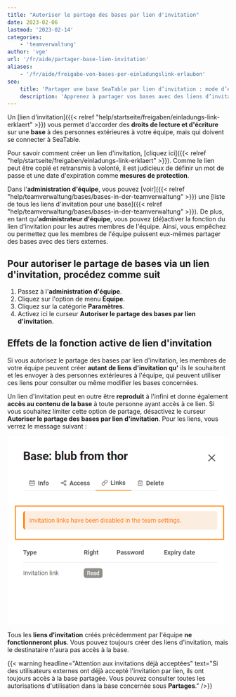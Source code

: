 ```yaml
---
title: "Autoriser le partage des bases par lien d'invitation"
date: 2023-02-06
lastmod: '2023-02-14'
categories:
    - 'teamverwaltung'
author: 'vge'
url: '/fr/aide/partager-base-lien-invitation'
aliases:
    - '/fr/aide/freigabe-von-bases-per-einladungslink-erlauben'
seo:
    title: 'Partager une base SeaTable par lien d’invitation : mode d’emploi et sécurité'
    description: 'Apprenez à partager vos bases avec des liens d’invitation dans SeaTable, fixer les droits d’accès, sécuriser par mot de passe et gérer l’option pour l’équipe.'
---
```


Un [lien d'invitation]({{< relref "help/startseite/freigaben/einladungs-link-erklaert" >}}) vous permet d'accorder des **droits de lecture et d'écriture** sur une **base** à des personnes extérieures à votre équipe, mais qui doivent se connecter à SeaTable.

Pour savoir comment créer un lien d'invitation, [cliquez ici]({{< relref "help/startseite/freigaben/einladungs-link-erklaert" >}}). Comme le lien peut être copié et retransmis à volonté, il est judicieux de définir un mot de passe et une date d'expiration comme **mesures de protection**.

Dans l'**administration d'équipe**, vous pouvez [voir]({{< relref "help/teamverwaltung/bases/bases-in-der-teamverwaltung" >}}) une [liste de tous les liens d'invitation pour une base]({{< relref "help/teamverwaltung/bases/bases-in-der-teamverwaltung" >}}). De plus, en tant qu'**administrateur d'équipe**, vous pouvez (dé)activer la fonction du lien d'invitation pour les autres membres de l'équipe. Ainsi, vous empêchez ou permettez que les membres de l'équipe puissent eux-mêmes partager des bases avec des tiers externes.

## Pour autoriser le partage de bases via un lien d'invitation, procédez comme suit

1. Passez à l'**administration d'équipe**.
2. Cliquez sur l'option de menu **Équipe**.
3. Cliquez sur la catégorie **Paramètres**.
4. Activez ici le curseur **Autoriser le partage des bases par lien d'invitation**.

## Effets de la fonction active de lien d'invitation

Si vous autorisez le partage des bases par lien d'invitation, les membres de votre équipe peuvent créer **autant de liens d'invitation qu'** ils le souhaitent et les envoyer à des personnes extérieures à l'équipe, qui peuvent utiliser ces liens pour consulter ou même modifier les bases concernées.

Un lien d'invitation peut en outre être **reproduit** à l'infini et donne également **accès au contenu de la base** à toute personne ayant accès à ce lien. Si vous souhaitez limiter cette option de partage, désactivez le curseur **Autoriser le partage des bases par lien d'invitation**. Pour les liens, vous verrez le message suivant :

![Message d'erreur Lien d'invitation dans l'administration d'équipe](images/Fehlermeldung-EInladungslink.png)

Tous les **liens d'invitation** créés précédemment par l'équipe **ne fonctionneront** **plus**. Vous pouvez toujours créer des liens d'invitation, mais le destinataire n'aura pas accès à la base.

{{< warning  headline="Attention aux invitations déjà acceptées"  text="Si des utilisateurs externes ont déjà accepté l'invitation par lien, ils ont toujours accès à la base partagée. Vous pouvez consulter toutes les autorisations d'utilisation dans la base concernée sous **Partages**." />}}

